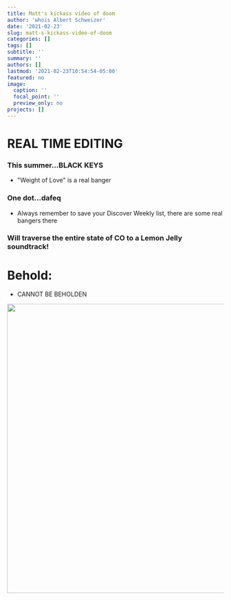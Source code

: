 ```yaml
---
title: Matt's kickass video of doom
author: 'whois Albert Schweizer'
date: '2021-02-23'
slug: matt-s-kickass-video-of-doom
categories: []
tags: []
subtitle: ''
summary: ''
authors: []
lastmod: '2021-02-23T10:54:54-05:00'
featured: no
image:
  caption: ''
  focal_point: ''
  preview_only: no
projects: []
---
```


# REAL TIME EDITING

### This summer...BLACK KEYS

* "Weight of Love" is a real banger

### One dot...dafeq

* Always remember to save your Discover Weekly list, there are some real bangers there

### Will traverse the entire state of CO to a Lemon Jelly soundtrack!

# Behold:

* CANNOT BE BEHOLDEN

<img src="{{< blogdown/postref >}}index_files/figure-html/unnamed-chunk-1-1.png" width="672" />
